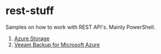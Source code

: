 # rest-stuff
Samples on how to work with REST API's. Mainly PowerShell.

1. [Azure Storage](azure-storage/README.md)
1. [Veeam Backup for Microsoft Azure](vba/README.md)
